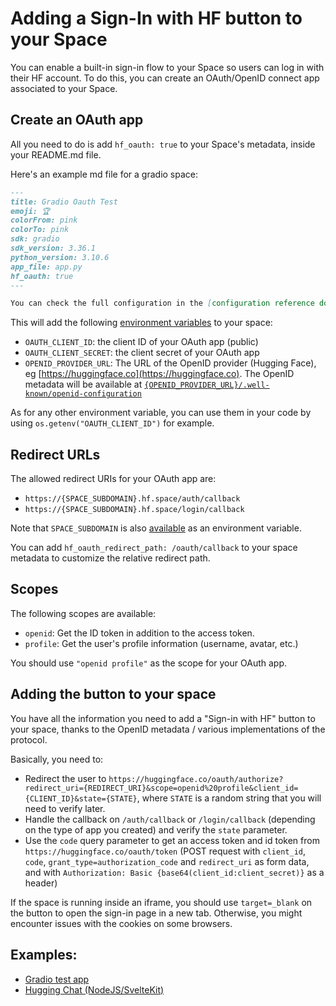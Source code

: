 # Adding a Sign-In with HF button to your Space

You can enable a built-in sign-in flow to your Space so users can log in with their HF account. To do this, you can create an OAuth/OpenID connect app associated to your Space.

## Create an OAuth app

All you need to do is add `hf_oauth: true` to your Space's metadata, inside your README.md file.

Here's an example md file for a gradio space:

```markdown
---
title: Gradio Oauth Test
emoji: 🏆
colorFrom: pink
colorTo: pink
sdk: gradio
sdk_version: 3.36.1
python_version: 3.10.6
app_file: app.py
hf_oauth: true
---

You can check the full configuration in the [configuration reference docs](./spaces-config-reference).
```

This will add the following [environment variables](https://huggingface.co/docs/hub/spaces-overview#helper-environment-variables) to your space:

- `OAUTH_CLIENT_ID`: the client ID of your OAuth app (public)
- `OAUTH_CLIENT_SECRET`: the client secret of your OAuth app
- `OPENID_PROVIDER_URL`: The URL of the OpenID provider (Hugging Face), eg [https://huggingface.co](https://huggingface.co). The OpenID metadata will be available at [`{OPENID_PROVIDER_URL}/.well-known/openid-configuration`](https://huggingface.co/.well-known/openid-configuration)

As for any other environment variable, you can use them in your code by using `os.getenv("OAUTH_CLIENT_ID")` for example.

## Redirect URLs 

The allowed redirect URIs for your OAuth app are:

- `https://{SPACE_SUBDOMAIN}.hf.space/auth/callback`
- `https://{SPACE_SUBDOMAIN}.hf.space/login/callback`

Note that `SPACE_SUBDOMAIN` is also [available](https://huggingface.co/docs/hub/spaces-overview#helper-environment-variables) as an environment variable.

You can add `hf_oauth_redirect_path: /oauth/callback` to your space metadata to customize the relative redirect path.

## Scopes

The following scopes are available:

- `openid`: Get the ID token in addition to the access token.
- `profile`: Get the user's profile information (username, avatar, etc.)

You should use `"openid profile"` as the scope for your OAuth app.

## Adding the button to your space

You have all the information you need to add a "Sign-in with HF" button to your space, thanks to the OpenID metadata / various implementations of the protocol.

Basically, you need to:

- Redirect the user to `https://huggingface.co/oauth/authorize?redirect_uri={REDIRECT_URI}&scope=openid%20profile&client_id={CLIENT_ID}&state={STATE}`, where `STATE` is a random string that you will need to verify later.
- Handle the callback on `/auth/callback` or `/login/callback` (depending on the type of app you created) and verify the `state` parameter.
- Use the `code` query parameter to get an access token and id token from `https://huggingface.co/oauth/token` (POST request with `client_id`, `code`, `grant_type=authorization_code` and `redirect_uri` as form data, and with `Authorization: Basic {base64(client_id:client_secret)}` as a header)

<Tip warning={true}>

If the space is running inside an iframe, you should use `target=_blank` on the button to open the sign-in page in a new tab. Otherwise, you might encounter issues with the cookies on some browsers.

</Tip>

## Examples:

- [Gradio test app](https://huggingface.co/spaces/Wauplin/gradio-oauth-test)
- [Hugging Chat (NodeJS/SvelteKit)](https://huggingface.co/spaces/coyotte508/chat-ui)